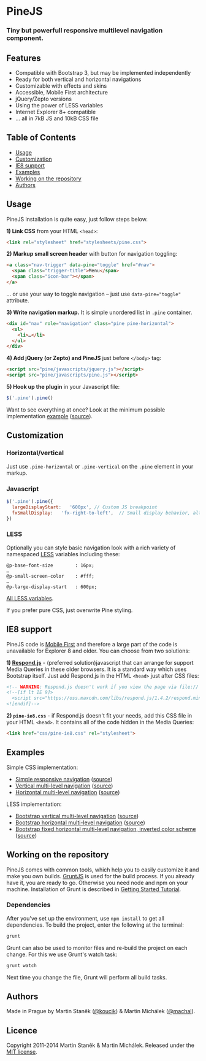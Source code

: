 # PineJS

### Tiny but powerfull responsive multilevel navigation component.

## Features

* Compatible with Bootstrap 3, but may be implemented independently
* Ready for both vertical and horizontal navigations
* Customizable with effects and skins
* Accessible, Mobile First architecture
* jQuery/Zepto versions
* Using the power of LESS variables
* Internet Explorer 8+ compatible
* … all in 7kB JS and 10kB CSS file


## Table of Contents

* [Usage](#usage)
* [Customization](#customization)
* [IE8 support](#ie8-support)
* [Examples](#examples)
* [Working on the repository](#working-on-the-repository)
* [Authors](#authors)


## Usage

PineJS installation is quite easy, just follow steps below.

**1) Link CSS** from your HTML `<head>`:

```html
<link rel="stylesheet" href="stylesheets/pine.css">
```

**2) Markup small screen header** with button for navigation toggling:

```html
<a class="nav-trigger" data-pine="toggle" href="#nav">
  <span class="trigger-title">Menu</span>
  <span class="icon-bar"></span>
</a>
```

… or use your way to toggle navigation – just use `data-pine="toggle"` attribute.

**3) Write navigation markup.** It is simple unordered list in `.pine` container.

```html
<div id="nav" role="navigation" class="pine pine-horizontal">
  <ul>
    <li>…</li>
  </ul>
</div>
```

**4) Add jQuery (or Zepto) and PineJS**  just before `</body>` tag:

```html
<script src="pine/javascripts/jquery.js"></script>
<script src="pine/javascripts/pine.js"></script>
```

**5) Hook up the plugin** in your Javascript file:

```javascript
$('.pine').pine()
```

Want to see everything at once? Look at the minimum possible implementation [example](http://rwd-pine.github.io/pine/examples/simple/) ([source](https://github.com/rwd-pine/pine/blob/master/docs/examples/simple/index.html)).


## Customization

### Horizontal/vertical

Just use `.pine-horizontal` or `.pine-vertical` on the `.pine` element in your markup.


### Javascript

```javascript
$('.pine').pine({
  largeDisplayStart:   '600px', // Custom JS breakpoint
  fxSmallDisplay:   'fx-right-to-left',  // Small display behavior, alt. 'fx-collapse'
})
```

### LESS

Optionally you can style basic navigation look with a rich variety of namespaced [LESS](http://lesscss.org/) variables including these:

```less
@p-base-font-size        : 16px;
…
@p-small-screen-color    : #fff;
…
@p-large-display-start   : 600px;

```

[All LESS variables](https://github.com/rwd-pine/pine/blob/master/src/stylesheets/core/variables.less).

If you prefer pure CSS, just overwrite Pine styling.

## IE8 support

PineJS code is [Mobile First](http://bradfrostweb.com/blog/web/mobile-first-responsive-web-design/) and therefore a large part of the code is unavailable for Explorer 8 and older. You can choose from two solutions:

**1) [Respond.js](https://github.com/scottjehl/Respond)** - (preferred solution)javascript that can arrange for support Media Queries in these older browsers. It is a standard way which uses Bootstrap itself. Just add Respond.js in the HTML `<head>` just after CSS files:


```html
<!-- WARNING: Respond.js doesn't work if you view the page via file:// -->
<!--[if lt IE 9]>
  <script src="https://oss.maxcdn.com/libs/respond.js/1.4.2/respond.min.js"></script>
<![endif]-->
```

**2) `pine-ie8.css`** - if Respond.js doesn't fit your needs, add this CSS file in your HTML `<head>`. It contains all of the code hidden in the Media Queries:

```html
<link href="css/pine-ie8.css" rel="stylesheet">
```

## Examples

Simple CSS implementation:

* [Simple responsive navigation](http://rwd-pine.github.io/pine/examples/simple/) ([source](https://github.com/rwd-pine/pine/blob/master/docs/examples/simple/index.html))
* [Vertical multi-level navigation](http://rwd-pine.github.io/pine/examples/vertical/) ([source](https://github.com/rwd-pine/pine/blob/master/docs/examples/vertical/index.html))
* [Horizontal multi-level navigation](http://rwd-pine.github.io/pine/examples/horizontal/) ([source](https://github.com/rwd-pine/pine/blob/master/docs/examples/horizontal/index.html))

LESS implementation:

* [Bootstrap vertical multi-level navigation](http://rwd-pine.github.io/pine/examples/bootstrap-vertical/) ([source](https://github.com/rwd-pine/pine/blob/master/docs/examples/bootstrap-vertical/index.html))
* [Bootstrap horizontal multi-level navigation](http://rwd-pine.github.io/pine/examples/bootstrap-horizontal/) ([source](https://github.com/rwd-pine/pine/blob/master/docs/examples/bootstrap-horizontal/index.html))
* [Bootstrap fixed horizontal multi-level navigation, inverted color scheme](http://rwd-pine.github.io/pine/examples/bootstrap-fixed/) ([source](https://github.com/rwd-pine/pine/blob/master/docs/examples/bootstrap-fixed/index.html))

## Working on the repository

PineJS comes with common tools, which help you to easily customize it and make you own builds. [GruntJS](http://gruntjs.com/) is used for the build process. If you already have it, you are ready to go. Otherwise you need node and npm on your machine. Installation of Grunt is described in [Getting Started Tutorial](http://gruntjs.com/getting-started).

### Dependencies

After you've set up the environment, use ```npm install``` to get all dependencies. To build the project, enter the following at the terminal:

```sh
grunt
```

Grunt can also be used to monitor files and re-build the project on each change. For this we use Grunt's watch task:

```sh
grunt watch
```

Next time you change the file, Grunt will perform all build tasks.


## Authors

Made in Prague by Martin Staněk ([@koucik](https://twitter.com/koucik)) & Martin Michálek ([@machal](https://twitter.com/machal)).

## Licence

Copyright 2011-2014 Martin Staněk & Martin Michálek. Released under the [MIT license](https://github.com/rwd-pine/pine/blob/master/LICENCE).

